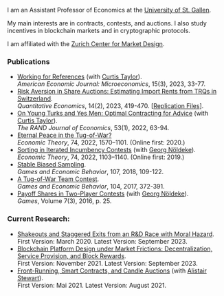 I am an Assistant Professor of Economics at the [University of St. Gallen](https://www.unisg.ch). 

My main interests are in contracts, contests, and auctions. I also study incentives in blockchain markets and in cryptographic protocols.

I am affiliated with the [Zurich Center for Market Design](https://www.marketdesign.uzh.ch).

### Publications
- [Working for References](https://www.aeaweb.org/articles?id=10.1257/mic.20210299) (with [Curtis Taylor](http://people.duke.edu/~crtaylor/)).    
*American Economic Journal: Microeconomics*, 15(3), 2023, 33-77.
- [Risk Aversion in Share Auctions: Estimating Import Rents from TRQs in Switzerland](https://doi.org/10.3982/QE1907).     
*Quantitative Economics*, 14(2), 2023, 419-470. [[Replication Files](https://github.com/SamuelHaefner/RiskAversionInShareAuctions)].  
- [On Young Turks and Yes Men: Optimal Contracting for Advice](https://doi.org/10.1111/1756-2171.12400) (with [Curtis Taylor](http://people.duke.edu/~crtaylor/)).  
*The RAND Journal of Economics*, 53(1), 2022, 63-94.
- [Eternal Peace in the Tug-of-War?](https://doi.org/10.1007/s00199-020-01287-9)  
*Economic Theory*, 74, 2022, 1570–1101. (Online first: 2020.)
- [Sorting in Iterated Incumbency Contests](https://doi.org/10.1007/s00199-019-01205-8) (with [Georg Nöldeke](https://sites.google.com/site/georgnoldeke/)).  
*Economic Theory*, 74, 2022, 1103–1140. (Online first: 2019.)
- [Stable Biased Sampling](https://doi.org/10.1016/j.geb.2017.11.006).  
*Games and Economic Behavior*, 107, 2018, 109-122.
- [A Tug-of-War Team Contest](https://doi.org/10.1016/j.geb.2017.04.013).  
*Games and Economic Behavior*, 104, 2017, 372-391.
- [Payoff Shares in Two-Player Contests](http://www.mdpi.com/2073-4336/7/3/25/pdf) (with [Georg Nöldeke](https://sites.google.com/site/georgnoldeke/)).  
*Games*, Volume 7(3), 2016, p. 25.


### Current Research:
- [Shakeouts and Staggered Exits from an R&D Race with Moral Hazard](http://ssrn.com/abstract=3564033).  
First Version: March 2020. Latest Version: September 2023.
- [Blockchain Platform Design under Market Frictions: Decentralization, Service Provision, and Block Rewards](https://ssrn.com/abstract=3954773).  
First Version: November 2021. Latest Version: September 2023.
- [Front-Running, Smart Contracts, and Candle Auctions](https://ssrn.com/abstract=3846363) (with [Alistair Stewart](https://research.web3.foundation/en/latest/team_members/alistair.html)).  
First Version: Mai 2021. Latest Version: August 2021.



<!--
- [Allocating Tariff-Rate Quotas: The Case of Domestic Purchase Requirement](https://dx.doi.org/10.2139/ssrn.3293534) (with [Yvan Lengwiler](https://wwz.unibas.ch/en/lengwiler/)).  
 First Version: November 2018. Latest Version: May 2020. 


### Teaching
- *Blockchain Markets* (M.Sc.).
University of St. Gallen. Fall term 2023.
- *Introduction to Game Theory* (B.Sc.).  
University of Zurich. Fall terms 2017-18. 
- *Contract Theory* (M.Sc.).  
University of Basel. Spring terms 2014-15, 16, 18. 
- *Contest Theory* (M.Sc., "Ökonomische Theorie der Wettkämpfe'',  in German).  
University of Basel. Fall terms 2011-12, 14-15, 17-18. 
- *Insurance Economics* (B.Sc., "Versicherungsökonomie'', in German).  
University of Basel. Spring terms 2015-16, 18-19.
- *Microeconomics II* (B.Sc., "Mikroökonomik II", in German, tutoring only).  
University of St. Gallen. Fall term 2020.
-->
